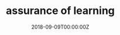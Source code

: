 ---
# Title, summary, and page position.
title: assurance of learning 
summary: aol info
view: 1
# Page metadata.
date: "2018-09-09T00:00:00Z"
---